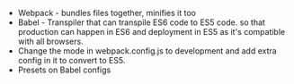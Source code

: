 - Webpack - bundles files together, minifies it too
- Babel - Transpiler that can transpile ES6 code to ES5 code.
        so that production can happen in ES6 and deployment in ES5 as it's
        compatible with all browsers.
- Change the mode in webpack.config.js to development and add extra config in   it to convert to ES5.
- Presets on Babel configs